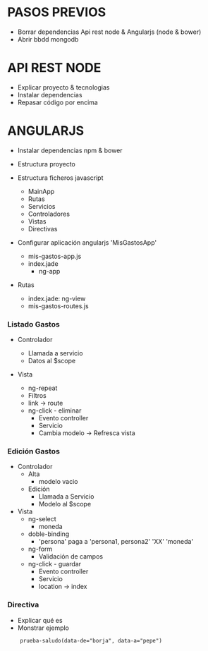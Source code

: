 ﻿PASOS PREVIOS
=============
* Borrar dependencias Api rest node & Angularjs (node & bower)
* Abrir bbdd mongodb



API REST NODE
=============

* Explicar proyecto & tecnologias
* Instalar dependencias
* Repasar código por encima


ANGULARJS
=========

* Instalar dependencias npm & bower
* Estructura proyecto
* Estructura ficheros javascript
    * MainApp
    * Rutas
    * Servicios
    * Controladores
    * Vistas
    * Directivas

* Configurar aplicación angularjs 'MisGastosApp'
    * mis-gastos-app.js
    * index.jade
        * ng-app
* Rutas
    * index.jade: ng-view
    * mis-gastos-routes.js



### Listado Gastos

* Controlador
    * Llamada a servicio
    * Datos al $scope

* Vista
    * ng-repeat
    * Filtros
    * link -> route
    * ng-click - eliminar
        * Evento controller
        * Servicio
        * Cambia modelo -> Refresca vista


### Edición Gastos

* Controlador
    * Alta
        * modelo vacio
    * Edición
        * Llamada a Servicio
        * Modelo al $scope
* Vista
    * ng-select
        * moneda
    * doble-binding
        * 'persona' paga a 'persona1, persona2' 'XX' 'moneda'
    * ng-form
        * Validación de campos
    * ng-click - guardar
        * Evento controller
        * Servicio
        * location -> index


### Directiva
* Explicar qué es
* Monstrar ejemplo
```
    prueba-saludo(data-de="borja", data-a="pepe")
```


